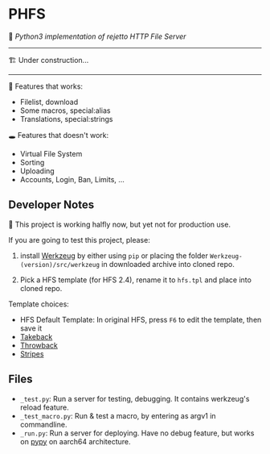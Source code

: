 # PHFS
💫 *Python3 implementation of rejetto HTTP File Server*

----
🏗 Under construction...

----

👏 Features that works:
- Filelist, download
- Some macros, special:alias
- Translations, special:strings

🕳 Features that doesn't work:
- Virtual File System
- Sorting
- Uploading
- Accounts, Login, Ban, Limits, ...

## Developer Notes

👀 This project is working halfly now, but yet not for production use.

If you are going to test this project, please:

1. install [Werkzeug](https://pypi.org/project/Werkzeug/) by either using `pip` or placing the folder `Werkzeug-(version)/src/werkzeug` in downloaded archive into cloned repo.

2. Pick a HFS template (for HFS 2.4), rename it to `hfs.tpl` and place into cloned repo.

Template choices:
- HFS Default Template: In original HFS, press `F6` to edit the template, then save it
- [Takeback](https://github.com/NaitLee/Takeback-HFS-Template/releases/latest)
- [Throwback](http://rejetto.com/forum/index.php?topic=12055.0)
- [Stripes](http://rejetto.com/forum/index.php?topic=13415.0)

## Files

- `_test.py`: Run a server for testing, debugging. It contains werkzeug's reload feature.
- `_test_macro.py`: Run & test a macro, by entering as argv1 in commandline.
- `_run.py`: Run a server for deploying. Have no debug feature, but works on [pypy](https://www.pypy.org/) on aarch64 architecture.
